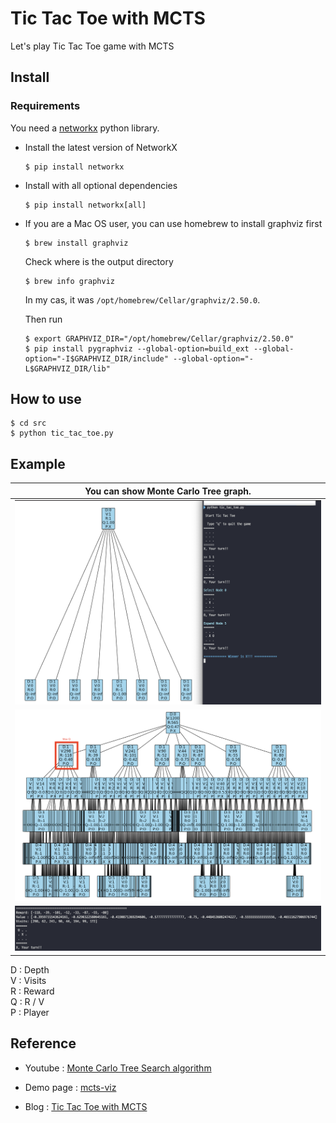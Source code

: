 # Tic Tac Toe with MCTS

Let's play Tic Tac Toe game with MCTS



## Install

### Requirements

You need a [networkx](https://github.com/networkx/networkx) python library.

- Install the latest version of NetworkX

  ~~~shell
  $ pip install networkx
  ~~~

- Install with all optional dependencies

  ~~~shell
  $ pip install networkx[all]
  ~~~

- If you are a Mac OS user, you can use homebrew to install graphviz first

  ~~~shell
  $ brew install graphviz
  ~~~

  Check where is the output directory

  ~~~shell
  $ brew info graphviz
  ~~~

  In my cas, it was `/opt/homebrew/Cellar/graphviz/2.50.0`.

  Then run

  ~~~shell
  $ export GRAPHVIZ_DIR="/opt/homebrew/Cellar/graphviz/2.50.0"
  $ pip install pygraphviz --global-option=build_ext --global-option="-I$GRAPHVIZ_DIR/include" --global-option="-L$GRAPHVIZ_DIR/lib"
  ~~~



## How to use

~~~shell
$ cd src
$ python tic_tac_toe.py
~~~



## Example

| You can show Monte Carlo Tree graph. |
| ------------------------------------ |
| <img src="images/mcts1.png"/>        |
| <img src="images/mcts2.png"/>        |
| <img src="images/mcts3.png"/>        |

D : Depth  
V : Visits  
R : Reward  
Q : R / V  
P : Player

## Reference

- Youtube : [Monte Carlo Tree Search algorithm](https://www.youtube.com/watch?v=UXW2yZndl7U)

- Demo page : [mcts-viz](https://vgarciasc.github.io/mcts-viz/)

- Blog : [Tic Tac Toe with MCTS](https://medium.com/swlh/tic-tac-toe-at-the-monte-carlo-a5e0394c7bc2)
